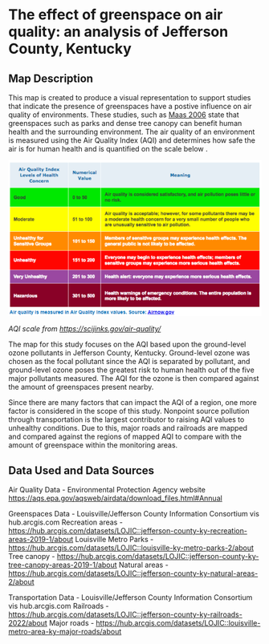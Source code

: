 # The effect of greenspace on air quality: an analysis of Jefferson County, Kentucky

## Map Description

This map is created to produce a visual representation to support studies that indicate the presence of greenspaces have a postive influence on air quality of environments.
These studies, such as [Maas 2006](https://jech.bmj.com/content/60/7/587) state that greenspaces such as parks and dense tree canopy can benefit human health and the surrounding environment. The air quality of an environment is measured using the Air Quality Index (AQI) and determines how safe the air is for human health and is quantified on the scale below .

![AQI](AQI.png)

*AQI scale from https://scijinks.gov/air-quality/*

The map for this study focuses on the AQI based upon the ground-level ozone pollutants in Jefferson County, Kentucky. Ground-level ozone was chosen as the focal pollutant since the AQI is separated by pollutant, and ground-level ozone poses the greatest risk to human health out of the five major pollutants measured. The AQI for the ozone is then compared against the amount of greenspaces present nearby. 

Since there are many factors that can impact the AQI of a region, one more factor is considered in the scope of this study. Nonpoint source pollution through transportation is the largest contributor to raising AQI values to unhealthy conditions. Due to this, major roads and railroads are mapped and compared against the regions of mapped AQI to compare with the amount of greenspace within the monitoring areas.

## Data Used and Data Sources

Air Quality Data - Environmental Protection Agency website https://aqs.epa.gov/aqsweb/airdata/download_files.html#Annual

Greenspaces Data - Louisville/Jefferson County Information Consortium vis hub.arcgis.com 
    Recreation areas - https://hub.arcgis.com/datasets/LOJIC::jefferson-county-ky-recreation-areas-2019-1/about
    Louisville Metro Parks - https://hub.arcgis.com/datasets/LOJIC::louisville-ky-metro-parks-2/about
    Tree canopy - https://hub.arcgis.com/datasets/LOJIC::jefferson-county-ky-tree-canopy-areas-2019-1/about
    Natural areas - https://hub.arcgis.com/datasets/LOJIC::jefferson-county-ky-natural-areas-2/about

Transportation Data - Louisville/Jefferson County Information Consortium vis hub.arcgis.com
    Railroads - https://hub.arcgis.com/datasets/LOJIC::jefferson-county-ky-railroads-2022/about
    Major roads - https://hub.arcgis.com/datasets/LOJIC::louisville-metro-area-ky-major-roads/about